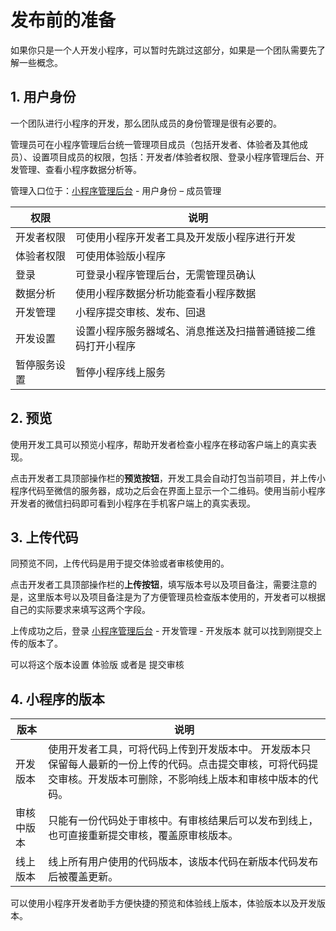 # 发布前的准备

如果你只是一个人开发小程序，可以暂时先跳过这部分，如果是一个团队需要先了解一些概念。

## 1. 用户身份

一个团队进行小程序的开发，那么团队成员的身份管理是很有必要的。

管理员可在小程序管理后台统一管理项目成员（包括开发者、体验者及其他成员）、设置项目成员的权限，包括：开发者/体验者权限、登录小程序管理后台、开发管理、查看小程序数据分析等。

管理入口位于：[小程序管理后台](https://mp.weixin.qq.com/) - 用户身份 – 成员管理

<table>
    <thead> 
        <tr> <th>权限</th> <th>说明</th> </tr> 
    </thead>
    <tbody>
        <tr> <td>开发者权限</td> <td>可使用小程序开发者工具及开发版小程序进行开发</td></tr>
        <tr> <td>体验者权限</td> <td>可使用体验版小程序</td></tr>
        <tr> <td>登录</td> <td>可登录小程序管理后台，无需管理员确认</td></tr>
        <tr> <td>数据分析</td> <td>使用小程序数据分析功能查看小程序数据</td></tr>
        <tr> <td>开发管理</td> <td>小程序提交审核、发布、回退</td></tr>
        <tr> <td>开发设置</td> <td>设置小程序服务器域名、消息推送及扫描普通链接二维码打开小程序</td></tr>
        <tr> <td>暂停服务设置</td> <td>暂停小程序线上服务</td></tr>
    </tbody>
</table>

## 2. 预览

使用开发工具可以预览小程序，帮助开发者检查小程序在移动客户端上的真实表现。

点击开发者工具顶部操作栏的**预览按钮**，开发工具会自动打包当前项目，并上传小程序代码至微信的服务器，成功之后会在界面上显示一个二维码。使用当前小程序开发者的微信扫码即可看到小程序在手机客户端上的真实表现。

## 3. 上传代码

同预览不同，上传代码是用于提交体验或者审核使用的。

点击开发者工具顶部操作栏的**上传按钮**，填写版本号以及项目备注，需要注意的是，这里版本号以及项目备注是为了方便管理员检查版本使用的，开发者可以根据自己的实际要求来填写这两个字段。

上传成功之后，登录 [小程序管理后台](https://mp.weixin.qq.com/) - 开发管理 - 开发版本 就可以找到刚提交上传的版本了。

可以将这个版本设置 体验版 或者是 提交审核

## 4. 小程序的版本

<table>
    <thead>
        <tr> <th>版本</th> <th>说明</th> </tr>
    </thead>
    <tbody>
        <tr> <td>开发版本</td> <td>使用开发者工具，可将代码上传到开发版本中。 开发版本只保留每人最新的一份上传的代码。点击提交审核，可将代码提交审核。开发版本可删除，不影响线上版本和审核中版本的代码。</td> </tr>
        <tr> <td>审核中版本</td> <td>只能有一份代码处于审核中。有审核结果后可以发布到线上，也可直接重新提交审核，覆盖原审核版本。</td> </tr>
        <tr> <td>线上版本</td> <td>线上所有用户使用的代码版本，该版本代码在新版本代码发布后被覆盖更新。</td> </tr>
    </tbody>
</table>

可以使用小程序开发者助手方便快捷的预览和体验线上版本，体验版本以及开发版本。